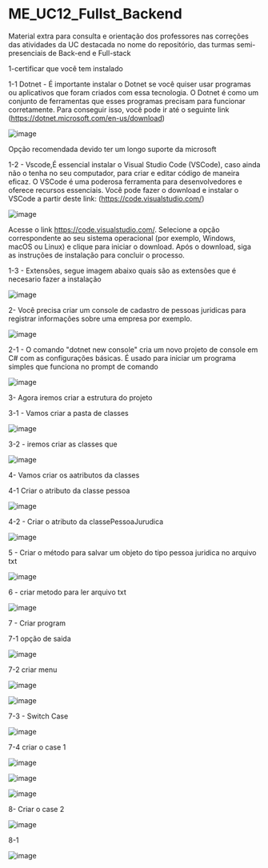 # ME_UC12_Fullst_Backend
Material extra para consulta e orientação dos professores nas correções das atividades da UC destacada no nome do repositório, das turmas semi-presenciais de Back-end e Full-stack

1-certificar que você tem instalado

 1-1 Dotnet -  É importante instalar o Dotnet se você quiser usar programas ou aplicativos que foram criados com essa tecnologia. O Dotnet é como um conjunto de ferramentas que esses programas precisam para funcionar corretamente. Para conseguir isso, você pode ir até o seguinte link  (https://dotnet.microsoft.com/en-us/download)
 

 ![image](https://github.com/CTM-SENAI-134/ME_UC12_Fullst_Backend/assets/144062335/22c2b331-d464-4a6e-ab60-b9d3dc02e0f5)

 Opção recomendada devido ter um longo suporte da microsoft
 
 1-2 -  Vscode,É essencial instalar o Visual Studio Code (VSCode), caso ainda não o tenha no seu computador, para criar e editar código de maneira eficaz. O VSCode é uma poderosa ferramenta para desenvolvedores e oferece recursos essenciais. Você pode fazer o download e instalar o VSCode a partir deste link:  (https://code.visualstudio.com/)
 
 ![image](https://github.com/CTM-SENAI-134/ME_UC12_Fullst_Backend/assets/144062335/5a3e469d-9732-425c-97c2-d1fef448469c)
 
 Acesse o link https://code.visualstudio.com/.
Selecione a opção correspondente ao seu sistema operacional (por exemplo, Windows, macOS ou Linux) e clique para iniciar o download.
Após o download, siga as instruções de instalação para concluir o processo.
 
 1-3 - Extensões, segue imagem abaixo quais são as extensões que é necesario fazer a instalação 
 
   ![image](https://github.com/CTM-SENAI-134/ME_UC12_Fullst_Backend/assets/144062335/2faa4a85-2e08-44c2-b09a-24900084bb04)
   


2- Você precisa criar um console de cadastro de pessoas juridicas para registrar informações sobre uma empresa por exemplo.






![image](https://github.com/CTM-SENAI-134/ME_UC12_Fullst_Backend/assets/144062335/d2d86310-0ad6-4398-bbd5-f4fb96f33efd)

2-1 - O comando "dotnet new console" cria um novo projeto de console em C# com as configurações básicas. É usado para iniciar um programa simples que funciona no prompt de comando

![image](https://github.com/CTM-SENAI-134/ME_UC12_Fullst_Backend/assets/144062335/0e18c004-f566-45c8-b56f-c753180d812a)


3- Agora iremos criar a estrutura do projeto 

  3-1 - Vamos criar a pasta de classes
  
   ![image](https://github.com/CTM-SENAI-134/ME_UC12_Fullst_Backend/assets/144062335/774e53a7-2dbe-4639-9b45-f5a0964fdca9)
    

  3-2 - iremos criar as classes que


![image](https://github.com/CTM-SENAI-134/ME_UC12_Fullst_Backend/assets/144062335/f83224f4-87c6-4197-aa25-02bedca8b7e0)


  4- Vamos criar os aatributos da classes


  4-1 Criar o atributo da classe pessoa
  
  ![image](https://github.com/CTM-SENAI-134/ME_UC12_Fullst_Backend/assets/144062335/de3950c9-bee5-4baa-a1d7-2d5a73638e6f)

4-2 - Criar o atributo da classePessoaJurudica

![image](https://github.com/CTM-SENAI-134/ME_UC12_Fullst_Backend/assets/144062335/f6574110-efd7-4f89-ad24-48058c837510)


5 - Criar o método para salvar um objeto do tipo pessoa juridica no arquivo txt

![image](https://github.com/CTM-SENAI-134/ME_UC12_Fullst_Backend/assets/144062335/a63850b5-7156-47cb-a88a-994d95d3b8fe)

6 - criar metodo para ler arquivo txt

![image](https://github.com/CTM-SENAI-134/ME_UC12_Fullst_Backend/assets/144062335/531653b5-25ae-47f2-9753-93c2122526bd)

7 - Criar program

 7-1 opção de saida

 ![image](https://github.com/CTM-SENAI-134/ME_UC12_Fullst_Backend/assets/144062335/fb076903-8925-4651-80a1-c995fbd96ae1)

 7-2 criar menu

![image](https://github.com/CTM-SENAI-134/ME_UC12_Fullst_Backend/assets/144062335/10b1ec34-3015-44c8-bce4-e996b345562b)

![image](https://github.com/CTM-SENAI-134/ME_UC12_Fullst_Backend/assets/144062335/aae50ca4-408c-4c31-9964-7e59f50410c6)


 
7-3 - Switch Case

![image](https://github.com/CTM-SENAI-134/ME_UC12_Fullst_Backend/assets/144062335/f99664fa-0122-4e0a-9eb0-a1d5ac6f78e2)

7-4 criar o case 1

![image](https://github.com/CTM-SENAI-134/ME_UC12_Fullst_Backend/assets/144062335/285da9ab-d76c-44fe-bc95-e3aaf2e22c24)



![image](https://github.com/CTM-SENAI-134/ME_UC12_Fullst_Backend/assets/144062335/43b1fffa-996d-40f1-81a9-1ccb4ccec0ce)


![image](https://github.com/CTM-SENAI-134/ME_UC12_Fullst_Backend/assets/144062335/54cadc03-7a30-4399-9629-eb6efdd60130)


8- Criar o case 2

![image](https://github.com/CTM-SENAI-134/ME_UC12_Fullst_Backend/assets/144062335/812820a6-4186-4640-832d-b27b2d48a69c)

8-1 

![image](https://github.com/CTM-SENAI-134/ME_UC12_Fullst_Backend/assets/144062335/2aa93a02-73f8-4a6d-b868-d0de3fa069f7)


